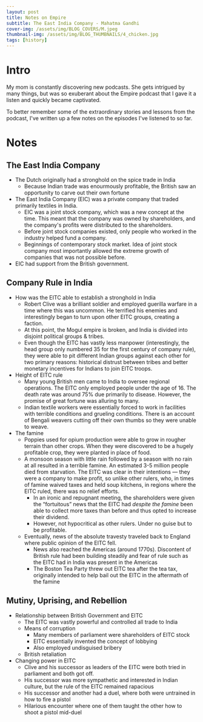 ```yaml
---
layout: post
title: Notes on Empire
subtitle: The East India Company - Mahatma Gandhi
cover-img: /assets/img/BLOG_COVERS/M.jpeg
thumbnail-img: /assets/img/BLOG_THUMBNAILS/4_chicken.jpg
tags: [history]
---
```


# Intro

My mom is constantly discovering new podcasts. She gets intrigued by many things, but was so exuberant about the Empire podcast that I gave it a listen and quickly became captivated.

To better remember some of the extraordinary stories and lessons from the podcast, I've written up a few notes on the episodes I've listened to so far.

# Notes

## The East India Company
* The Dutch originally had a stronghold on the spice trade in India
    * Because Indian trade was enourmously profitable, the British saw an opportunity to carve out their own fortune
* The East India Company (EIC) was a private company that traded primarily textiles in India.
    * EIC was a joint stock company, which was a new concept at the time. This meant that the company was owned by shareholders, and the company's profits were distributed to the shareholders.
    * Before joint stock companies existed, only people who worked in the industry helped fund a company. 
    * Beginnings of contemporary stock market. Idea of joint stock company most importantly allowed the extreme growth of companies that was not possible before.
* EIC had support from the British government.

## Company Rule in India
- How was the EITC able to establish a stronghold in India
    - Robert Clive was a brilliant soldier and employed guerilla warfare in a time where this was uncommon. He terrified his enemies and interestingly began to turn upon other EITC groups, creating a faction.
    - At this point, the Mogul empire is broken, and India is divided into disjoint political groups & tribes.
    - Even though the EITC has vastly less manpower (interestingly, the head group only numbered 35 for the first century of company rule), they were able to pit different Indian groups against each other for two primary reasons: historical distrust between tribes and better monetary incentives for Indians to join EITC troops.
- Height of EITC rule
    - Many young British men came to India to oversee regional operations. The EITC only employed people under the age of 16. The death rate was around 75% due primarily to disease. However, the promise of great fortune was alluring to many.
    - Indian textile workers were essentially forced to work in facilities with terrible conditions and grueling conditions. There is an account of Bengali weavers cutting off their own thumbs so they were unable to weave.
- The famine
    - Poppies used for opium production were able to grow in rougher terrain than other crops. When they were discovered to be a hugely profitable crop, they were planted in place of food.
    - A monsoon season with little rain followed by a season with no rain at all resulted in a terrible famine. An estimated 3-5 million people died from starvation. The EITC was clear in their intentions — they were a company to make profit, so unlike other rulers, who, in times of famine waived taxes and held soup kitchens, in regions where the EITC ruled, there was no relief efforts.
        - In an ironic and repugnant meeting, the shareholders were given the “fortuitous” news that the EITC had *despite the famine* been able to collect more taxes than before and thus opted to increase their dividend.
        - However, not hypocritical as other rulers. Under no guise but to be profitable.
    - Eventually, news of the absolute travesty traveled back to England where public opinion of the EITC fell.
        - News also reached the Americas (around 1770s). Discontent of British rule had been building steadily and fear of rule such as the EITC had in India was present in the Americas
        - The Boston Tea Party threw out EITC tea after the tea tax, originally intended to help bail out the EITC in the aftermath of the famine

## Mutiny, Uprising, and Rebellion
- Relationship between British Government and EITC
    - The EITC was vastly powerful and controlled all trade to India
    - Means of corruption
        - Many members of parliament were shareholders of EITC stock
        - EITC essentially invented the concept of lobbying
        - Also employed undisguised bribery
    - British retaliation
- Changing power in EITC
    - Clive and his successor as leaders of the EITC were both tried in parliament and both got off.
    - His successor was more sympathetic and interested in Indian culture, but the rule of the EITC remained rapacious
    - His successor and another had a duel, where both were untrained in how to fire a pistol
    - Hilarious encounter where one of them taught the other how to shoot a pistol mid-duel